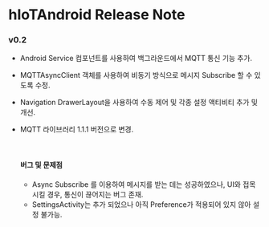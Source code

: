 # hIoTAndroid Release Note

### v0.2

- Android Service 컴포넌트를 사용하여 백그라운드에서 MQTT 통신 기능 추가.

- MQTTAsyncClient 객체를 사용하여 비동기 방식으로 메시지 Subscribe 할 수 있도록 수정.

- Navigation DrawerLayout을 사용하여 수동 제어 및 각종 설정 액티비티 추가 및 개선.

- MQTT 라이브러리 1.1.1 버전으로 변경.

  ​

  #### 버그 및 문제점

  - Async Subscribe 를 이용하여 메시지를 받는 데는 성공하였으나, UI와 접목시킬 경우, 통신이 끊어지는 버그 존재.
  - SettingsActivity는 추가 되었으나 아직 Preference가 적용되어 있지 않아 설정 불가능.